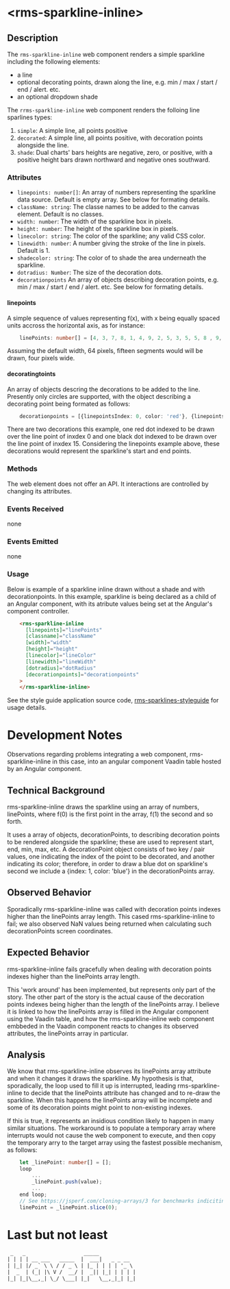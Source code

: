 &lt;rms-sparkline-inline&gt;
====

Description
----
The `rms-sparkline-inline` web component renders a simple sparkline including the following elements:
* a line
* optional decorating points, drawn along the line, e.g. min / max / start / end / alert. etc.
* an optional dropdown shade

The `rrms-sparkline-inline` web component renders the folloing  line sparlines types:
1. `simple`: A simple line, all points positive
1. `decorated`:  A simple line, all points positive, with decoration points alongside the line.
1. `shade`: Dual charts' bars heights are negative, zero, or positive, with a positive height bars drawn northward and negative ones southward.


### Attributes
* `linepoints: number[]`: An array of numbers representing the sparkline data source. Default is empty array. See below for formating details.
* `className: string`: The classe names to be added to the canvas element. Default is no classes.
* `width: number`: The width of the sparkline box in pixels.
* `height: number`: The height of the sparkline box in pixels.
* `linecolor: string`: The color of the sparkline; any valid CSS color. 
* `linewidth: number`: A number giving the stroke of the line in pixels. Default is 1.
* `shadecolor: string`: The color of to shade the area underneath the sparkline.
* `dotradius: Number`: The size of the decoration dots.
* `decorationpoints` An array of objects describing decoration points,  e.g. min / max / start / end / alert. etc. See below for formating details.

#### linepoints
A simple sequence of values representing f(x), with x being equally spaced units accross the horizontal axis, as for instance:
````typescript
    linePoints: number[] = [4, 3, 7, 8, 1, 4, 9, 2, 5, 3, 5, 5, 8 , 9, 7, 1];
````
Assuming the default width, 64 pixels, fifteen segments would will be drawn, four pixels wide.

#### decoratingtoints
An array of objects descring the decorations to be added to the line. Presently only circles are supported, with the object describing a decorating point being formated as follows:
````typescript
    decorationpoints = [{linepointsIndex: 0, color: 'red'}, {linepointsIndex: 15, color: 'black'}];
````

There are two decorations this example, one red dot indexed to be drawn over the line point of inxdex 0 and one black dot indexed to be drawn over the line point of inxdex 15. Considering the linepoints example above, these decorations would represent the sparkline's start and end points. 

### Methods
The web element does not offer an API. It interactions are controlled by changing its attributes.

### Events Received
none

### Events Emitted
none

### Usage
Below is example of a sparkline inline drawn without a shade and with decorationpoints. In this example, sparkline is being declared as a child of an Angular component, with its atribute values being set at the Angular's component controller.

````html
    <rms-sparkline-inline
      [linepoints]="linePoints"
      [classname]="className"
      [width]="width"
      [height]="height"
      [linecolor]="lineColor"
      [linewidth]="lineWidth"
      [dotradius]="dotRadius"
      [decorationpoints]="decorationpoints"
    >
    </rms-sparkline-inline>
````

See the style guide application source code, [rms-sparklines-styleguide](https://github.com/RodrigoMattosoSilveira/rms-sparklines-styleguide) for usage details.

# Development Notes
Observations regarding problems integrating a web component, rms-sparkline-inline in this case, into an angular component Vaadin table hosted by an Angular component.
 
## Technical Background
rms-sparkline-inline draws the sparkline using an array of numbers, linePoints, where f(0) is the first point in the array, f(1) the second and so forth.
 
It uses a array of objects, decorationPoints, to describing decoration points to be rendered alongside the sparkline; these are used to represent start, end, min, max, etc. A decorationPoint object consists of two key / pair values, one indicating the index of the point to be decorated, and another indicating its color; therefore, in order to draw a blue dot on sparkline's second we include a {index: 1, color: 'blue'} in the decorationPoints array.
 
## Observed Behavior
Sporadically rms-sparkline-inline was called with decoration points indexes higher than the linePoints array length. This cased rms-sparkline-inline to fail; we also observed NaN values being returned when calculating such decorationPoints screen coordinates.
 
## Expected Behavior
rms-sparkline-inline fails gracefully when dealing with decoration points indexes higher than the linePoints array length.
 
This 'work around' has been implemented, but represents only part of the story. The other part of the story is the actual cause of the decoration points indexes being higher than the length of the linePoints array. I believe it is linked to how the linePoints array is filled in the Angular component using the Vaadin table, and how the rms-sparkline-inline web component embbeded in the Vaadin component reacts to changes its observed attributes, the linePoints array in particular.
 
## Analysis
We know that rms-sparkline-inline observes its linePoints array attribute and when it changes it draws the sparkline. My hypothesis is that, sporadically, the loop used to fill it up is interrupted, leading rms-sparkline-inline to decide that the linePoints attribute has changed and to re-draw the sparkline. When this happens the linePoints array will be incomplete and some of its decoration points might point to non-existing indexes.
 
If this is true, it represents an insidious condition likely to happen in many similar situations. The workaround is to populate a temporary array where interrupts would not cause the web component to execute, and then copy the temporary arry to the target array using the fastest possible mechanism, as follows:
````typescript
    let _linePoint: number[] = [];
    loop
        ...
        _linePoint.push(value);
        ...
    end loop;
    // See https://jsperf.com/cloning-arrays/3 for benchmarks indiciting this is the fastest mechanism
    linePoint = _linePoint.slice(0);
````
# Last but not least
````html
 _   _                   _____            
| | | | __ ___   _____  |  ___|   _ _ __  
| |_| |/ _` \ \ / / _ \ | |_ | | | | '_ \ 
|  _  | (_| |\ V /  __/ |  _|| |_| | | | |
|_| |_|\__,_| \_/ \___| |_|   \__,_|_| |_|                                      
````